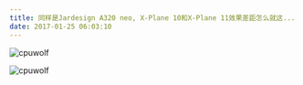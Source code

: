 ```yaml
---
title: 同样是Jardesign A320 neo, X-Plane 10和X-Plane 11效果差距怎么就这...
date: 2017-01-25 06:03:10
---
```



![cpuwolf](/images/data/attachment/201701/25/140218ksvmu1mowqjs23m1.jpg)

![cpuwolf](/images/data/attachment/201701/25/140211nvs0j0jnccrb1br0.jpg)
